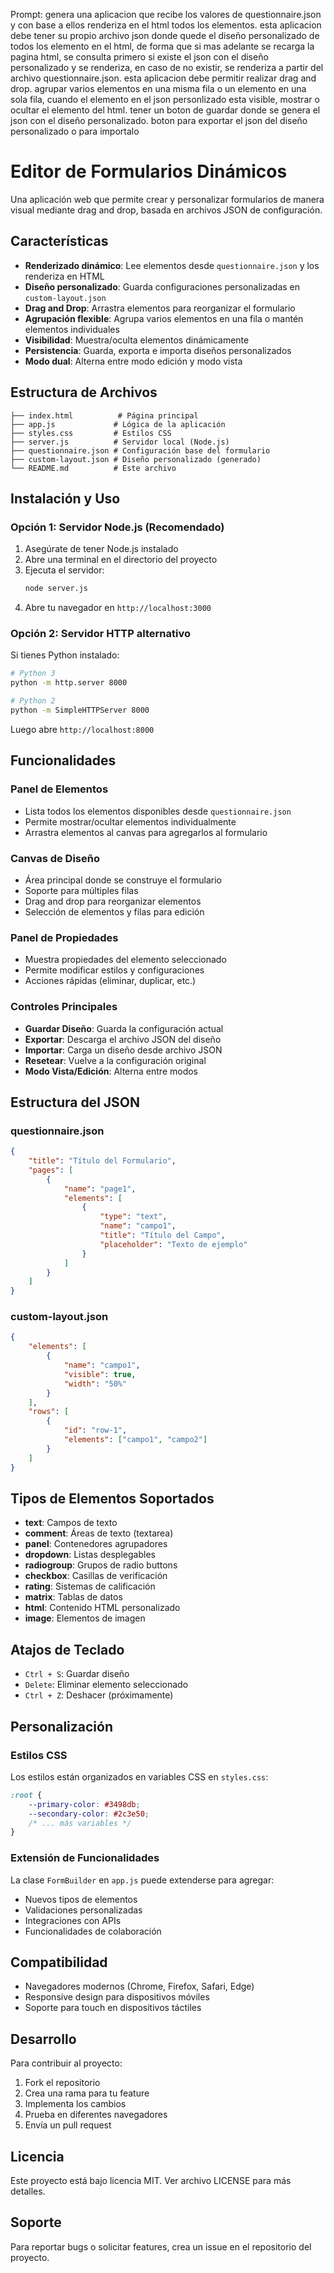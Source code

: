 Prompt: genera una aplicacion que recibe los valores de questionnaire.json y con base a ellos renderiza en el html todos los elementos. esta aplicacion debe tener su propio archivo json donde quede el diseño personalizado de todos los elemento en el html, de forma que si mas adelante se recarga la pagina html, se consulta primero si existe el json con el diseño personalizado y se renderiza, en caso de no existir, se renderiza a partir del archivo questionnaire.json. esta aplicacion debe permitir realizar drag and drop. agrupar varios elementos en una misma fila o un elemento en una sola fila, cuando el elemento en el json personlizado esta visible, mostrar o ocultar el elemento del html. tener un boton de guardar donde se genera el json con el diseño personalizado. boton para exportar el json del diseño personalizado o para importalo


# Editor de Formularios Dinámicos

Una aplicación web que permite crear y personalizar formularios de manera visual mediante drag and drop, basada en archivos JSON de configuración.

## Características

- **Renderizado dinámico**: Lee elementos desde `questionnaire.json` y los renderiza en HTML
- **Diseño personalizado**: Guarda configuraciones personalizadas en `custom-layout.json`
- **Drag and Drop**: Arrastra elementos para reorganizar el formulario
- **Agrupación flexible**: Agrupa varios elementos en una fila o mantén elementos individuales
- **Visibilidad**: Muestra/oculta elementos dinámicamente
- **Persistencia**: Guarda, exporta e importa diseños personalizados
- **Modo dual**: Alterna entre modo edición y modo vista

## Estructura de Archivos

```
├── index.html          # Página principal
├── app.js             # Lógica de la aplicación
├── styles.css         # Estilos CSS
├── server.js          # Servidor local (Node.js)
├── questionnaire.json # Configuración base del formulario
├── custom-layout.json # Diseño personalizado (generado)
└── README.md          # Este archivo
```

## Instalación y Uso

### Opción 1: Servidor Node.js (Recomendado)

1. Asegúrate de tener Node.js instalado
2. Abre una terminal en el directorio del proyecto
3. Ejecuta el servidor:
   ```bash
   node server.js
   ```
4. Abre tu navegador en `http://localhost:3000`

### Opción 2: Servidor HTTP alternativo

Si tienes Python instalado:
```bash
# Python 3
python -m http.server 8000

# Python 2
python -m SimpleHTTPServer 8000
```

Luego abre `http://localhost:8000`

## Funcionalidades

### Panel de Elementos
- Lista todos los elementos disponibles desde `questionnaire.json`
- Permite mostrar/ocultar elementos individualmente
- Arrastra elementos al canvas para agregarlos al formulario

### Canvas de Diseño
- Área principal donde se construye el formulario
- Soporte para múltiples filas
- Drag and drop para reorganizar elementos
- Selección de elementos y filas para edición

### Panel de Propiedades
- Muestra propiedades del elemento seleccionado
- Permite modificar estilos y configuraciones
- Acciones rápidas (eliminar, duplicar, etc.)

### Controles Principales

- **Guardar Diseño**: Guarda la configuración actual
- **Exportar**: Descarga el archivo JSON del diseño
- **Importar**: Carga un diseño desde archivo JSON
- **Resetear**: Vuelve a la configuración original
- **Modo Vista/Edición**: Alterna entre modos

## Estructura del JSON

### questionnaire.json
```json
{
    "title": "Título del Formulario",
    "pages": [
        {
            "name": "page1",
            "elements": [
                {
                    "type": "text",
                    "name": "campo1",
                    "title": "Título del Campo",
                    "placeholder": "Texto de ejemplo"
                }
            ]
        }
    ]
}
```

### custom-layout.json
```json
{
    "elements": [
        {
            "name": "campo1",
            "visible": true,
            "width": "50%"
        }
    ],
    "rows": [
        {
            "id": "row-1",
            "elements": ["campo1", "campo2"]
        }
    ]
}
```

## Tipos de Elementos Soportados

- **text**: Campos de texto
- **comment**: Áreas de texto (textarea)
- **panel**: Contenedores agrupadores
- **dropdown**: Listas desplegables
- **radiogroup**: Grupos de radio buttons
- **checkbox**: Casillas de verificación
- **rating**: Sistemas de calificación
- **matrix**: Tablas de datos
- **html**: Contenido HTML personalizado
- **image**: Elementos de imagen

## Atajos de Teclado

- `Ctrl + S`: Guardar diseño
- `Delete`: Eliminar elemento seleccionado
- `Ctrl + Z`: Deshacer (próximamente)

## Personalización

### Estilos CSS
Los estilos están organizados en variables CSS en `styles.css`:
```css
:root {
    --primary-color: #3498db;
    --secondary-color: #2c3e50;
    /* ... más variables */
}
```

### Extensión de Funcionalidades
La clase `FormBuilder` en `app.js` puede extenderse para agregar:
- Nuevos tipos de elementos
- Validaciones personalizadas
- Integraciones con APIs
- Funcionalidades de colaboración

## Compatibilidad

- Navegadores modernos (Chrome, Firefox, Safari, Edge)
- Responsive design para dispositivos móviles
- Soporte para touch en dispositivos táctiles

## Desarrollo

Para contribuir al proyecto:

1. Fork el repositorio
2. Crea una rama para tu feature
3. Implementa los cambios
4. Prueba en diferentes navegadores
5. Envía un pull request

## Licencia

Este proyecto está bajo licencia MIT. Ver archivo LICENSE para más detalles.

## Soporte

Para reportar bugs o solicitar features, crea un issue en el repositorio del proyecto.